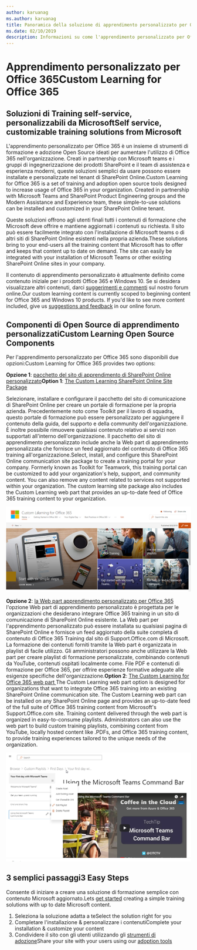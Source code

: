 ```yaml
---
author: karuanag
ms.author: karuanag
title: Panoramica della soluzione di apprendimento personalizzato per Office 365 Open Source
ms.date: 02/10/2019
description: Informazioni su come l'apprendimento personalizzato per Office 365 può accelerare l'utilizzo e l'adozione di Office 365 nell'organizzazione. Le soluzioni disponibili includono una Web part di SharePoint Online personalizzata e un sito di formazione per la comunicazione di SharePoint Online moderno che può essere facilmente eseguito per il provisioning del tenant di Office 365.
---
```


# <a name="custom-learning-for-office-365"></a><span data-ttu-id="e72da-104">Apprendimento personalizzato per Office 365</span><span class="sxs-lookup"><span data-stu-id="e72da-104">Custom Learning for Office 365</span></span>

## <a name="self-service-customizable-training-solutions-from-microsoft"></a><span data-ttu-id="e72da-105">Soluzioni di Training self-service, personalizzabili da Microsoft</span><span class="sxs-lookup"><span data-stu-id="e72da-105">Self service, customizable training solutions from Microsoft</span></span>

<span data-ttu-id="e72da-p102">L'apprendimento personalizzato per Office 365 è un insieme di strumenti di formazione e adozione Open Source ideati per aumentare l'utilizzo di Office 365 nell'organizzazione. Creati in partnership con Microsoft teams e i gruppi di ingegnerizzazione dei prodotti SharePoint e il team di assistenza e esperienza moderni, queste soluzioni semplici da usare possono essere installate e personalizzate nel tenant di SharePoint Online.</span><span class="sxs-lookup"><span data-stu-id="e72da-p102">Custom Learning for Office 365 is a set of training and adoption open source tools designed to increase usage of Office 365 in your organization. Created in partnership with Microsoft Teams and SharePoint Product Engineering groups and the Modern Assistance and Experience team, these simple-to-use solutions can be installed and customized in your SharePoint Online tenant.</span></span> 

<span data-ttu-id="e72da-p103">Queste soluzioni offrono agli utenti finali tutti i contenuti di formazione che Microsoft deve offrire e mantiene aggiornati i contenuti su richiesta.  Il sito può essere facilmente integrato con l'installazione di Microsoft teams o di altri siti di SharePoint Online esistenti nella propria azienda.</span><span class="sxs-lookup"><span data-stu-id="e72da-p103">These solutions bring to your end-users all the training content that Microsoft has to offer and keeps that content up to date on demand.  The site can easily be integrated with your installation of Microsoft Teams or other existing SharePoint Online sites in your company.</span></span>

<span data-ttu-id="e72da-p104">Il contenuto di apprendimento personalizzato è attualmente definito come contenuto iniziale per i prodotti Office 365 e Windows 10.  Se si desidera visualizzare altri contenuti, darci [suggerimenti e commenti](feedback.md) sul nostro forum online.</span><span class="sxs-lookup"><span data-stu-id="e72da-p104">Our custom learning content is currently scoped to beginning content for Office 365 and Windows 10 products.  If you'd like to see more content included, give us [suggestions and feedback](feedback.md) in our online forum.</span></span>  

## <a name="custom-learning-open-source-components"></a><span data-ttu-id="e72da-112">Componenti di Open Source di apprendimento personalizzati</span><span class="sxs-lookup"><span data-stu-id="e72da-112">Custom Learning Open Source Components</span></span>

<span data-ttu-id="e72da-113">Per l'apprendimento personalizzato per Office 365 sono disponibili due opzioni:</span><span class="sxs-lookup"><span data-stu-id="e72da-113">Custom Learning for Office 365 provides two options:</span></span> 

<span data-ttu-id="e72da-114">**Opzione 1**: [pacchetto del sito di apprendimento di SharePoint Online personalizzato](installsitepackage.md)</span><span class="sxs-lookup"><span data-stu-id="e72da-114">**Option 1**: [The Custom Learning SharePoint Online Site Package](installsitepackage.md)</span></span>

<span data-ttu-id="e72da-p105">Selezionare, installare e configurare il pacchetto del sito di comunicazione di SharePoint Online per creare un portale di formazione per la propria azienda. Precedentemente noto come Toolkit per il lavoro di squadra, questo portale di formazione può essere personalizzato per aggiungere il contenuto della guida, del supporto e della community dell'organizzazione. È inoltre possibile rimuovere qualsiasi contenuto relativo ai servizi non supportati all'interno dell'organizzazione. Il pacchetto del sito di apprendimento personalizzato include anche la Web part di apprendimento personalizzata che fornisce un feed aggiornato del contenuto di Office 365 training all'organizzazione.</span><span class="sxs-lookup"><span data-stu-id="e72da-p105">Select, install, and configure this SharePoint Online communication site package to create a training portal for your company. Formerly known as Toolkit for Teamwork, this training portal can be customized to add your organization's help, support, and community content. You can also remove any content related to services not supported within your organization. The custom learning site package also includes the Custom Learning web part that provides an up-to-date feed of Office 365 training content to your organization.</span></span> 

![Apprendimento personalizzato per l'esperienza del sito di Office 365](media/clo365homepage.png)

<span data-ttu-id="e72da-p106">**Opzione 2**: [la Web part apprendimento personalizzato per Office 365](installwebpart.md) l'opzione Web part di apprendimento personalizzato è progettata per le organizzazioni che desiderano integrare Office 365 training in un sito di comunicazione di SharePoint Online esistente. La Web part per l'apprendimento personalizzato può essere installata su qualsiasi pagina di SharePoint Online e fornisce un feed aggiornato della suite completa di contenuto di Office 365 Training dal sito di Support.Office.com di Microsoft. La formazione dei contenuti forniti tramite la Web part è organizzata in playlist di facile utilizzo. Gli amministratori possono anche utilizzare la Web part per creare playlist di formazione personalizzate, combinando contenuti da YouTube, contenuti ospitati localmente come. File PDF e contenuti di formazione per Office 365, per offrire esperienze formative adeguate alle esigenze specifiche dell'organizzazione.</span><span class="sxs-lookup"><span data-stu-id="e72da-p106">**Option 2**: [The Custom Learning for Office 365 web part ](installwebpart.md) The Custom Learning web part option is designed for organizations that want to integrate Office 365 training into an existing SharePoint Online communication site. The Custom Learning web part can be installed on any SharePoint Online page and provides an up-to-date feed of the full suite of Office 365 training content from Microsoft's Support.Office.com site. Training content delivered through the web part is organized in easy-to-consume playlists. Administrators can also use the web part to build custom training playlists, combining content from YouTube, locally hosted content like .PDFs, and Office 365 training content, to provide training experiences tailored to the unique needs of the organization.</span></span>

![Apprendimento personalizzato per Office 365 WebPart](media/clo365customplaylist.png)

## <a name="3-easy-steps"></a><span data-ttu-id="e72da-125">3 semplici passaggi</span><span class="sxs-lookup"><span data-stu-id="e72da-125">3 Easy Steps</span></span>

<span data-ttu-id="e72da-126">Consente [](prereqs.md) di iniziare a creare una soluzione di formazione semplice con contenuto Microsoft aggiornato.</span><span class="sxs-lookup"><span data-stu-id="e72da-126">Lets [get started](prereqs.md) creating a simple training solutions with up to date Microsoft content.</span></span>

1. <span data-ttu-id="e72da-127">Seleziona la soluzione adatta a te</span><span class="sxs-lookup"><span data-stu-id="e72da-127">Select the solution right for you</span></span>
2. <span data-ttu-id="e72da-128">Completare l'installazione & personalizzare i contenuti</span><span class="sxs-lookup"><span data-stu-id="e72da-128">Complete your installation & customize your content</span></span>
3. <span data-ttu-id="e72da-129">Condividere il sito con gli utenti utilizzando gli [strumenti di adozione](driveadoption.md)</span><span class="sxs-lookup"><span data-stu-id="e72da-129">Share your site with your users using our [adoption tools](driveadoption.md)</span></span>
